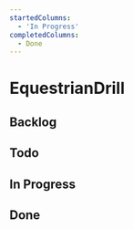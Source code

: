 ```yaml
---
startedColumns:
  - 'In Progress'
completedColumns:
  - Done
---
```


# EquestrianDrill

## Backlog

## Todo

## In Progress

## Done
